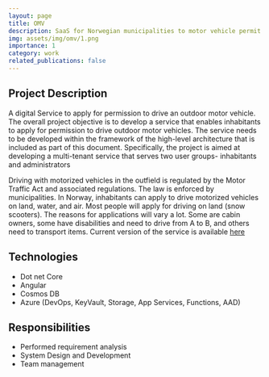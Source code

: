 ```yaml
---
layout: page
title: OMV
description: SaaS for Norwegian municipalities to motor vehicle permit in the outfield
img: assets/img/omv/1.png
importance: 1
category: work
related_publications: false
---
```

## Project Description

A digital Service to apply for permission to drive an outdoor motor vehicle. The overall project objective is to develop a service that enables inhabitants to apply for permission to drive outdoor motor vehicles. The service needs to be developed within the framework of the high-level architecture that is included as part of this document. Specifically, the project is aimed at developing a multi-tenant service that serves two user groups- inhabitants and administrators

Driving with motorized vehicles in the outfield is regulated by the Motor Traffic Act and associated regulations. The law is enforced by municipalities. In Norway, inhabitants can apply to drive motorized vehicles on land, water, and air. Most people will apply for driving on land (snow scooters). The reasons for applications will vary a lot. Some are cabin owners, some have disabilities and need to drive from A to B, and others need to transport items. Current version of the service is available [here](https://motorferdsel.no/)

## Technologies

- Dot net Core
- Angular
- Cosmos DB
- Azure (DevOps, KeyVault, Storage, App Services, Functions, AAD)

## Responsibilities

- Performed requirement analysis
- System Design and Development
- Team management
